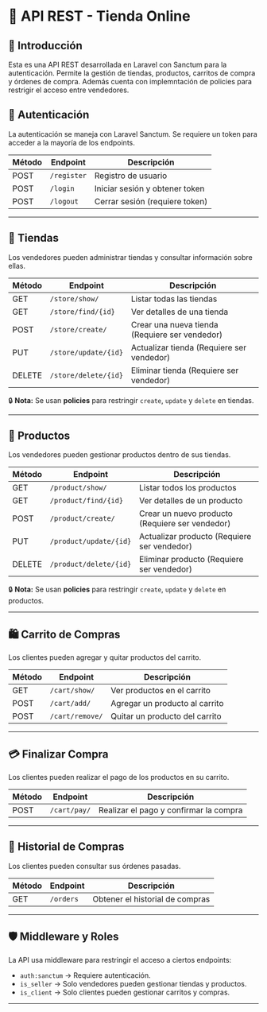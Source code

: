 # 📌 API REST - Tienda Online

## 📖 Introducción
Esta es una API REST desarrollada en Laravel con Sanctum para la autenticación. Permite la gestión de tiendas, productos, carritos de compra y órdenes de compra. Además cuenta con implemntación de policies para restrigir el acceso entre vendedores.



## 🔑 Autenticación
La autenticación se maneja con Laravel Sanctum. Se requiere un token para acceder a la mayoría de los endpoints.

| Método | Endpoint       | Descripción |
|--------|--------------|-------------|
| POST   | `/register`  | Registro de usuario |
| POST   | `/login`     | Iniciar sesión y obtener token |
| POST   | `/logout`    | Cerrar sesión (requiere token) |

---

## 🏪 Tiendas
Los vendedores pueden administrar tiendas y consultar información sobre ellas.

| Método | Endpoint | Descripción |
|--------|---------|-------------|
| GET    | `/store/show/` | Listar todas las tiendas |
| GET    | `/store/find/{id}` | Ver detalles de una tienda |
| POST   | `/store/create/` | Crear una nueva tienda (Requiere ser vendedor) |
| PUT    | `/store/update/{id}` | Actualizar tienda (Requiere ser vendedor) |
| DELETE | `/store/delete/{id}` | Eliminar tienda (Requiere ser vendedor) |

🔒 **Nota:** Se usan **policies** para restringir `create`, `update` y `delete` en tiendas.

---

## 🛒 Productos
Los vendedores pueden gestionar productos dentro de sus tiendas.

| Método | Endpoint | Descripción |
|--------|---------|-------------|
| GET    | `/product/show/` | Listar todos los productos |
| GET    | `/product/find/{id}` | Ver detalles de un producto |
| POST   | `/product/create/` | Crear un nuevo producto (Requiere ser vendedor) |
| PUT    | `/product/update/{id}` | Actualizar producto (Requiere ser vendedor) |
| DELETE | `/product/delete/{id}` | Eliminar producto (Requiere ser vendedor) |

🔒 **Nota:** Se usan **policies** para restringir `create`, `update` y `delete` en productos.

---

## 🛍️ Carrito de Compras
Los clientes pueden agregar y quitar productos del carrito.

| Método | Endpoint | Descripción |
|--------|---------|-------------|
| GET    | `/cart/show/` | Ver productos en el carrito |
| POST   | `/cart/add/` | Agregar un producto al carrito |
| POST   | `/cart/remove/` | Quitar un producto del carrito |

---

## 💳 Finalizar Compra
Los clientes pueden realizar el pago de los productos en su carrito.

| Método | Endpoint | Descripción |
|--------|---------|-------------|
| POST   | `/cart/pay/` | Realizar el pago y confirmar la compra |

---

## 📜 Historial de Compras
Los clientes pueden consultar sus órdenes pasadas.

| Método | Endpoint | Descripción |
|--------|---------|-------------|
| GET    | `/orders` | Obtener el historial de compras |

---

## 🛡️ Middleware y Roles
La API usa middleware para restringir el acceso a ciertos endpoints:
- `auth:sanctum` → Requiere autenticación.
- `is_seller` → Solo vendedores pueden gestionar tiendas y productos.
- `is_client` → Solo clientes pueden gestionar carritos y compras.

---

